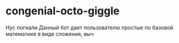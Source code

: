 # congenial-octo-giggle
Нус погнали
Данный бот дает пользователю простые по базовой математике в виде сложения, выч
